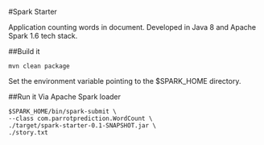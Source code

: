 #Spark Starter

Application counting words in document.
Developed in Java 8 and Apache Spark 1.6 tech stack.

##Build it
  
    mvn clean package

Set the environment variable pointing to the $SPARK_HOME directory.

##Run it 
Via Apache Spark loader

    $SPARK_HOME/bin/spark-submit \
    --class com.parrotprediction.WordCount \
    ./target/spark-starter-0.1-SNAPSHOT.jar \
    ./story.txt
